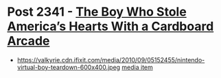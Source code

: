 # Post 2341 - [The Boy Who Stole America&#8217;s Hearts With a Cardboard Arcade](https://www.ifixit.com/News/2341/the-boy-who-stole-americas-hearts-with-a-diy-arcade)

- https://valkyrie.cdn.ifixit.com/media/2010/09/05152455/nintendo-virtual-boy-teardown-600x400.jpeg [media item](media-28521.md)